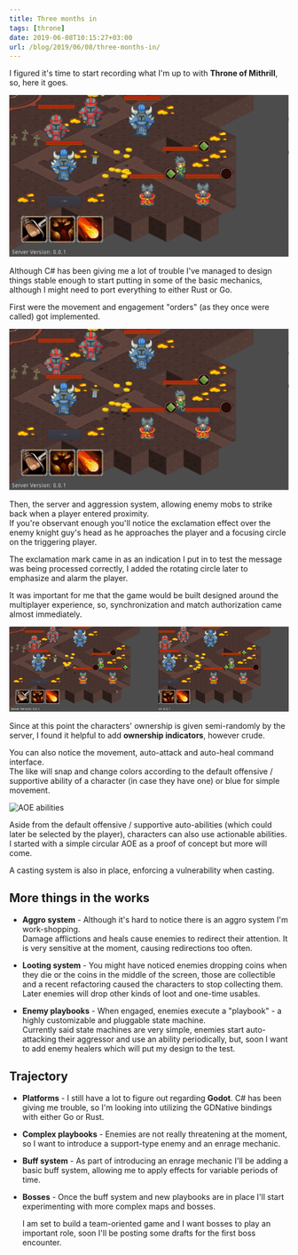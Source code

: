 ```yaml
---
title: Three months in
tags: [throne]
date: 2019-06-08T10:15:27+03:00
url: /blog/2019/06/08/three-months-in/
---
```


I figured it's time to start recording what I'm up to with **Throne of
Mithrill**, so, here it goes.

![ToM basics](idle.gif)

Although C# has been giving me a lot of trouble I've managed to design things
stable enough to start putting in some of the basic mechanics, although I might need to port
everything to either Rust or Go.

First were the movement and engagement "orders" (as they once were called) got
implemented.

![Move and attack order](move_attack.gif)

Then, the server and aggression system, allowing enemy mobs to strike back when a player entered proximity.  
If you're observant enough you'll notice the exclamation effect over the enemy
knight guy's head as he approaches the player and a focusing circle on the
triggering player.

The exclamation mark came in as an indication I put in to test the message was
being processed correctly, I added the rotating circle later to emphasize and
alarm the player.

It was important for me that the game would be built designed around the
multiplayer experience, so, synchronization and match authorization came almost
immediately.

![Multiplayer and ownership](multiplayer.gif)

Since at this point the characters' ownership is given semi-randomly by the server, I found it helpful to add **ownership indicators**, however crude.

You can also notice the movement, auto-attack and auto-heal command interface.  
The like will snap and change colors according to the default offensive /
supportive ability of a character (in case they have one) or blue for simple
movement.

![AOE abilities](aoe.gif)

Aside from the default offensive / supportive auto-abilities (which could later be selected by the player), characters can also use actionable abilities.  
I started with a simple circular AOE as a proof of concept but more will come.

A casting system is also in place, enforcing a vulnerability when casting.


## More things in the works

* **Aggro system** - Although it's hard to notice there is an aggro system I'm
  work-shopping.  
  Damage afflictions and heals cause enemies to redirect their
  attention. It is very sensitive at the moment, causing redirections too often.

* **Looting system** - You might have noticed enemies dropping coins when they die
  or the coins in the middle of the screen, those are collectible and a recent
  refactoring caused the characters to stop collecting them.
  Later enemies will drop other kinds of loot and one-time usables.

* **Enemy playbooks** - When engaged, enemies execute a "playbook" -
  a highly customizable and pluggable state machine.  
  Currently said state machines are very simple, enemies start auto-attacking
  their aggressor and use an ability periodically, but, soon I want to add enemy
  healers which will put my design to the test.


## Trajectory

* **Platforms** - I still have a lot to figure out regarding **Godot**. C# has
  been giving me trouble, so I'm looking into utilizing the GDNative bindings with
  either Go or Rust.

* **Complex playbooks** - Enemies are not really threatening at the moment, so I
  want to introduce a support-type enemy and an enrage mechanic.

* **Buff system** - As part of introducing an enrage mechanic I'll be adding a
  basic buff system, allowing me to apply effects for variable periods of time.

* **Bosses** - Once the buff system and new playbooks are in place I'll start
  experimenting with more complex maps and bosses.

  I am set to build a team-oriented game and I want bosses to play an important
  role, soon I'll be posting some drafts for the first boss encounter.

